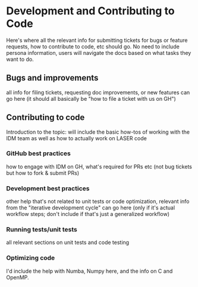 # Development and Contributing to Code

Here's where all the relevant info for submitting tickets for bugs or feature requests, how to contribute to code, etc should go. No need to include persona information, users will navigate the docs based on what tasks they want to do.

## Bugs and improvements

all info for filing tickets, requesting doc improvements, or new features can go here (it should all basically be "how to file a ticket with us on GH")

## Contributing to code

Introduction to the topic: will include the basic how-tos of working with the IDM team as well as how to actually work on LASER code

### GitHub best practices

how to engage with IDM on GH, what's required for PRs etc (not bug tickets but how to fork & submit PRs)

### Development best practices

other help that's not related to unit tests or code optimization, relevant info from the "iterative development cycle" can go here (only if it's actual workflow steps; don't include if that's just a generalized workflow)

### Running tests/unit tests

all relevant sections on unit tests and code testing

### Optimizing code

I'd include the help with Numba, Numpy here, and the info on C and OpenMP.

